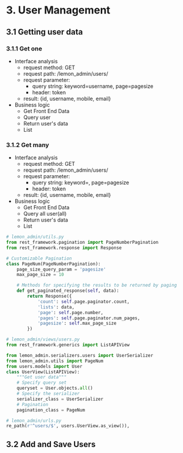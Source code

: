 # 3. User Management
## 3.1 Getting user data
### 3.1.1 Get one
- Interface analysis
    - request method: GET
    - request path: /lemon_admin/users/
    - request parameter:
      - query string: keyword=username, page=pagesize
      - header: token
    - result: {id, username, mobile, email}
- Business logic
    - Get Front End Data
    - Query user
    - Return user's data
    - List
### 3.1.2 Get many
- Interface analysis
    - request method: GET
    - request path: /lemon_admin/users/
    - request parameter:
        - query string: keyword=, page=pagesize
        - header: token
    - result: {id, username, mobile, email}
- Business logic
    - Get Front End Data
    - Query all user(all)
    - Return user's data
    - List
```python
# lemon_admin/utils.py
from rest_framework.pagination import PageNumberPagination
from rest_framework.response import Response

# Customizable Pagination
class PageNum(PageNumberPagination):
    page_size_query_param = 'pagesize'
    max_page_size = 10

    # Methods for specifying the results to be returned by paging
    def get_paginated_response(self, data):
        return Response({
            'count': self.page.paginator.count,
            'lists': data,
            'page': self.page.number,
            'pages': self.page.paginator.num_pages,
            'pagesize': self.max_page_size
        })
```
```python
# lemon_admin/views/users.py
from rest_framework.generics import ListAPIView

from lemon_admin.serializers.users import UserSerializer
from lemon_admin.utils import PageNum
from users.models import User
class UserView(ListAPIView):
    """Get user data"""
    # Specify query set
    queryset = User.objects.all()
    # Specify the serializer
    serializer_class = UserSerializer
    # Pagination
    pagination_class = PageNum
```
```python
# lemon_admin/urls.py
re_path(r'^users/$', users.UserView.as_view()),
```
## 3.2 Add and Save Users